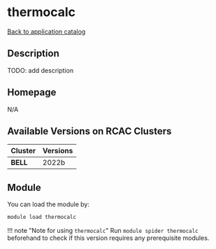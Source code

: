 # thermocalc

[Back to application catalog](../app_catalog.md)

## Description

TODO: add description

## Homepage

N/A

## Available Versions on RCAC Clusters

|Cluster|Versions|
|---|---|
**BELL**|2022b

## Module

You can load the module by:

```bash
module load thermocalc
```

!!! note "Note for using `thermocalc`"
    Run `module spider thermocalc` beforehand to check if this version requires any prerequisite modules.

